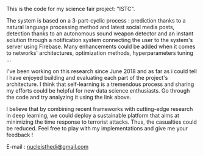 This is the code for my science fair project: "ISTC".

The system is based on a 3-part-cyclic process : prediction thanks to a natural language processing method and latest social media posts, detection thanks to an autonomous sound weapon detector and an instant solution through a notification system connecting the user to the system's server using Firebase. Many enhancements could be added when it comes to networks' architectures, optimization methods, hyperparameters tuning ...

I've been working on this research since June 2018 and as far as i could tell I have enjoyed building and evaluating each part of the project's architecture. I think that self-learning is a tremendous process and sharing my efforts could be helpful for new data science enthusiasts. Go through the code and try analyzing it using the link above.

I believe that by combining recent frameworks with cutting-edge research in deep learning, we could deploy a sustainable platform that aims at minimizing the time response to terrorist attacks. Thus, the casualties could be reduced.
Feel free to play with my implementations and give me your feedback !

E-mail : nucleisthedi@gmail.com
